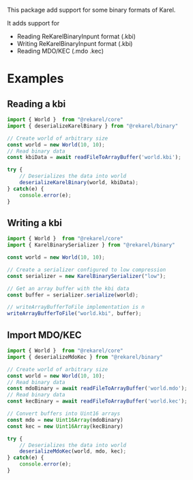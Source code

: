 This package add support for some binary formats of Karel.

It adds support for

* Reading ReKarelBinaryInpunt format (.kbi)
* Writing ReKarelBinaryInpunt format (.kbi)
* Reading MDO/KEC (.mdo .kec)


# Examples

## Reading a kbi

```ts
import { World }  from "@rekarel/core"
import { deserializeKarelBinary } from "@rekarel/binary"

// Create world of arbitrary size
const world = new World(10, 10); 
// Read binary data
const kbiData = await readFileToArrayBuffer('world.kbi'); 

try {
    // Deserializes the data into world
    deserializeKarelBinary(world, kbiData); 
} catch(e) {
    console.error(e);
}
```


## Writing a kbi

```ts
import { World }  from "@rekarel/core"
import { KarelBinarySerializer } from "@rekarel/binary"

const world = new World(10, 10);

// Create a serializer configured to low compression
const serializer = new KarelBinarySerializer("low"); 

// Get an array buffer with the kbi data
const buffer = serializer.serialize(world);

// writeArrayBufferToFile implementation is n 
writeArrayBufferToFile("world.kbi", buffer);
```

## Import MDO/KEC
```ts
import { World }  from "@rekarel/core"
import { deserializeMdoKec } from "@rekarel/binary"

// Create world of arbitrary size
const world = new World(10, 10); 
// Read binary data
const mdoBinary = await readFileToArrayBuffer('world.mdo');
// Read binary data
const kecBinary = await readFileToArrayBuffer('world.kec'); 

// Convert buffers into Uint16 arrays
const mdo = new Uint16Array(mdoBinary)
const kec = new Uint16Array(kecBinary)

try {
    // Deserializes the data into world
    deserializeMdoKec(world, mdo, kec); 
} catch(e) {
    console.error(e);
}
```